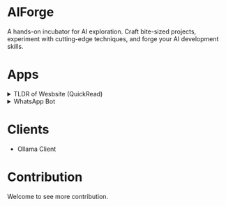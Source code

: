# AIForge
A hands-on incubator for AI exploration. Craft bite-sized projects, experiment with cutting-edge techniques, and forge your AI development skills.

# Apps
<details>
<summary>TLDR of Wesbsite (QuickRead)</summary>
---
* Request
```bash
python apps/tldr_app.py --url https://medium.com/data-science-at-microsoft/how-large-language-models-work-91c362f5b78f
```
* Response
```text
TLDR response: I'm glad you found the article helpful! Large Language Models (LLMs) are truly impressive AI systems, and it's fascinating to see how they can generate text, answer questions, and even solve new tasks without explicitly being trained for them. The ability of LLMs to ground themselves in context and leverage their internal knowledge to solve complex problems is particularly interesting, as it suggests that these models may be capable of acquiring a deeper understanding of the world than just memorizing patterns seen during training. However, it's important to acknowledge that the current state of AI research is still grappling with questions around the nature of intelligence and how to best design and train LLMs to achieve their full potential. Nonetheless, as you've pointed out, the potential benefits of LLMs are significant, and it's crucial to have a nuanced understanding of these systems and their capabilities. Thank you for sharing your insights!
```
</details>
<details>
<summary> WhatsApp Bot </summary>
WIP (Work in Progress)
</details>

# Clients
* Ollama Client

# Contribution
Welcome to see more contribution.

